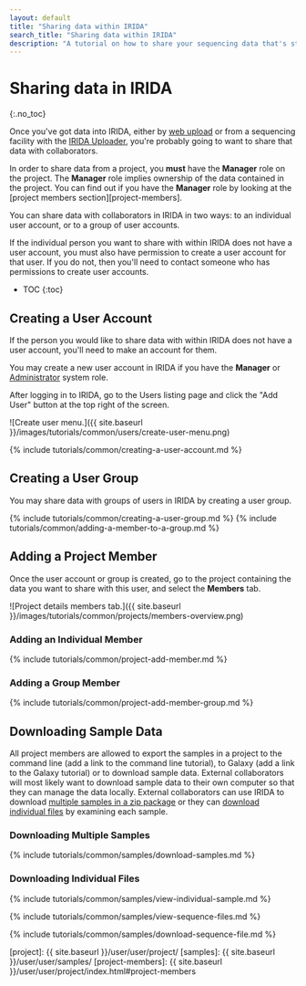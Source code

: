 ```yaml
---
layout: default
title: "Sharing data within IRIDA"
search_title: "Sharing data within IRIDA"
description: "A tutorial on how to share your sequencing data that's stored in IRIDA with other IRIDA users."
---
```


Sharing data in IRIDA
=====================
{:.no_toc}

Once you've got data into IRIDA, either by [web upload][web-upload] or from a sequencing facility with the [IRIDA Uploader](https://github.com/phac-nml/irida-uploader), you're probably going to want to share that data with collaborators.

In order to share data from a project, you **must** have the **Manager** role on the project. The **Manager** role implies ownership of the data contained in the project. You can find out if you have the **Manager** role by looking at the [project members section][project-members].

You can share data with collaborators in IRIDA in two ways: to an individual user account, or to a group of user accounts.

If the individual person you want to share with within IRIDA does not have a user account, you must also have permission to create a user account for that user. If you do not, then you'll need to contact someone who has permissions to create user accounts.

* TOC
{:toc}

Creating a User Account
-----------------------

If the person you would like to share data with within IRIDA does not have a user account, you'll need to make an account for them.

You may create a new user account in IRIDA if you have the **Manager** or [Administrator](../../administrator/#creating-a-new-user-account) system role.

After logging in to IRIDA, go to the Users listing page and click the "Add User" button at the top right of the screen.

![Create user menu.]({{ site.baseurl }}/images/tutorials/common/users/create-user-menu.png)

{% include tutorials/common/creating-a-user-account.md %}

Creating a User Group
---------------------

You may share data with groups of users in IRIDA by creating a user group.

{% include tutorials/common/creating-a-user-group.md %}
{% include tutorials/common/adding-a-member-to-a-group.md %}

Adding a Project Member
-----------------------

Once the user account or group is created, go to the project containing the data you want to share with this user, and select the **Members** tab.

![Project details members tab.]({{ site.baseurl }}/images/tutorials/common/projects/members-overview.png)

### Adding an Individual Member

{% include tutorials/common/project-add-member.md %}

### Adding a Group Member

{% include tutorials/common/project-add-member-group.md %}

Downloading Sample Data
-----------------------

All project members are allowed to export the samples in a project to the command line (add a link to the command line tutorial), to Galaxy (add a link to the Galaxy tutorial) or to download sample data. External collaborators will most likely want to download sample data to their own computer so that they can manage the data locally. External collaborators can use IRIDA to download [multiple samples in a zip package](#downloading-multiple-samples) or they can [download individual files](#downloading-individual-files) by examining each sample.

### Downloading Multiple Samples

{% include tutorials/common/samples/download-samples.md %}

### Downloading Individual Files

{% include tutorials/common/samples/view-individual-sample.md %}

{% include tutorials/common/samples/view-sequence-files.md %}

{% include tutorials/common/samples/download-sequence-file.md %}

[web-upload]: ../web-upload/
[project]: {{ site.baseurl }}/user/user/project/
[samples]: {{ site.baseurl }}/user/user/samples/
[project-members]: {{ site.baseurl }}/user/user/project/index.html#project-members
